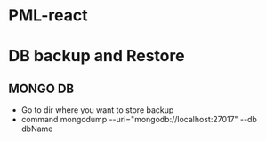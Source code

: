 # PML-react

# DB backup and Restore

## MONGO DB

- Go to dir where you want to store backup
- command mongodump --uri="mongodb://localhost:27017" --db dbName
